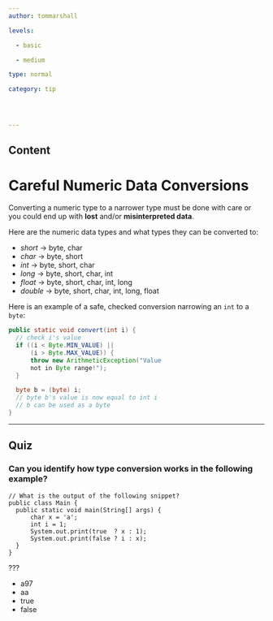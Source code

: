 ```yaml
---
author: tommarshall

levels:

  - basic

  - medium

type: normal

category: tip




---
```

## Content
# Careful Numeric Data Conversions

Converting a numeric type to a narrower type must be done with care or you could end up with **lost** and/or **misinterpreted data**.

Here are the numeric data types and what types they can be converted to:
- *short*  -> byte, char
- *char*   -> byte, short
- *int* -> byte, short, char
- *long* -> byte, short, char, int
- *float* -> byte, short, char, int, long
- *double* -> byte, short, char, int, long, float

Here is an example of a safe, checked conversion narrowing an `int` to a `byte`:
```java
public static void convert(int i) {
  // check i's value
  if ((i < Byte.MIN_VALUE) ||
      (i > Byte.MAX_VALUE)) {
      throw new ArithmeticException("Value
      not in Byte range!");
  }

  byte b = (byte) i;
  // byte b's value is now equal to int i
  // b can be used as a byte
}
```

---
## Quiz
### Can you identify how type conversion works in the following example?
```
// What is the output of the following snippet?
public class Main {
  public static void main(String[] args) {
      char x = 'a';
      int i = 1;
      System.out.print(true  ? x : 1);
      System.out.print(false ? i : x);
  }
}
```

???

* a97
* aa
* true
* false

